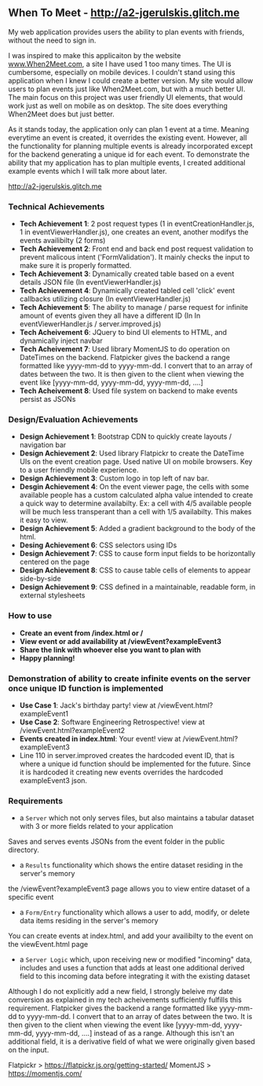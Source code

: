 ## When To Meet - http://a2-jgerulskis.glitch.me
My web application provides users the ability to plan events with friends, without the need to sign in.

I was inspired to make this applicaiton by the website www.When2Meet.com, a site I have used 1 too many times. The UI is cumbersome, especially on mobile devices. I couldn't stand using this application when I knew I could create a better version. My site would allow users to plan events just like When2Meet.com, but with a much better UI. The main focus on this project was user friendly UI elements, that would work just as well on mobile as on desktop. The site does everything When2Meet does but just better.

As it stands today, the application only can plan 1 event at a time. Meaning everytime an event is created, it overrides the existing event. However, all the functionality for planning multiple events is already incorporated except for the backend generating a unique id for each event. To demonstrate the ability that my application has to plan multiple events, I created additional example events which I will talk more about later.

http://a2-jgerulskis.glitch.me

### Technical Achievements
- **Tech Achievement 1**: 2 post request types (1 in eventCreationHandler.js, 1 in eventViewerHandler.js), one creates an event, another modifys the events availibilty (2 forms)
- **Tech Achievement 2**: Front end and back end post request validation to prevent malicous intent ('FormValidation'). It mainly checks the input to make sure it is properly formatted.
- **Tech Achievement 3**: Dynamically created table based on a event details JSON file (In eventViewerHandler.js)
- **Tech Achievement 4**: Dynamically created tabled cell 'click' event callbacks utilizing closure (In eventViewerHandler.js)
- **Tech Achievement 5**: The ability to manage / parse request for infinite amount of events given they all have a different ID (In In eventViewerHandler.js / server.improved.js)
- **Tech Acheivement 6**: JQuery to bind UI elements to HTML, and dynamically inject navbar
- **Tech Acheivement 7**: Used library MomentJS to do operation on DateTimes on the backend. Flatpicker gives the backend a range formatted like yyyy-mm-dd to yyyy-mm-dd. I convert that to an array of dates between the two. It is then given to the client when viewing the event like [yyyy-mm-dd, yyyy-mm-dd, yyyy-mm-dd, ....]
- **Tech Acheivement 8**: Used file system on backend to make events persist as JSONs

### Design/Evaluation Achievements
- **Design Achievement 1**: Bootstrap CDN to quickly create layouts / navigation bar
- **Design Achievement 2**: Used library Flatpickr to create the DateTime UIs on the event creation page. Used native UI on mobile browsers. Key to a user friendly mobile experience.
- **Design Achievement 3**: Custom logo in top left of nav bar.
- **Desgin Achievement 4**: On the event viewer page, the cells with some available people has a custom calculated alpha value intended to create a quick way to determine availabilty. Ex: a cell with 4/5 available people will be much less transperant than a cell with 1/5 availabilty. This makes it easy to view.
- **Design Achievement 5**: Added a gradient background to the body of the html.
- **Desing Achievement 6**: CSS selectors using IDs
- **Design Achievement 7**: CSS to cause form input fields to be horizontally centered on the page
- **Design Achievement 8**: CSS to cause table cells of elements to appear side-by-side
- **Design Achievement 9**: CSS defined in a maintainable, readable form, in external stylesheets 

### How to use
- **Create an event from /index.html or /**
- **View event or add availability at /viewEvent?exampleEvent3**
- **Share the link with whoever else you want to plan with**
- **Happy planning!**

### Demonstration of ability to create infinite events on the server once unique ID function is implemented
- **Use Case 1**: Jack's birthday party! view at /viewEvent.html?exampleEvent1
- **Use Case 2**: Software Engineering Retrospective! view at /viewEvent.html?exampleEvent2
- **Events created in index.html**: Your event! view at /viewEvent.html?exampleEvent3
- Line 110 in server.improved creates the hardcoded event ID, that is where a unique id function should be implemented for the future. Since it is hardcoded it creating new events overrides the hardcoded exampleEvent3 json.

### Requirements
- a `Server` which not only serves files, but also maintains a tabular dataset with 3 or more fields related to your application

Saves and serves events JSONs from the event folder in the public directory.

- a `Results` functionality which shows the entire dataset residing in the server's memory

the /viewEvent?exampleEvent3 page allows you to view entire dataset of a specific event

- a `Form/Entry` functionality which allows a user to add, modify, or delete data items residing in the server's memory

You can create events at index.html, and add your availibilty to the event on the viewEvent.html page

- a `Server Logic` which, upon receiving new or modified "incoming" data, includes and uses a function that adds at least one additional derived field to this incoming data before integrating it with the existing dataset

Although I do not explicitly add a new field, I strongly beleive my date conversion as explained in my tech acheivements sufficiently fulfills this requirement. Flatpicker gives the backend a range formatted like yyyy-mm-dd to yyyy-mm-dd. I convert that to an array of dates between the two. It is then given to the client when viewing the event like [yyyy-mm-dd, yyyy-mm-dd, yyyy-mm-dd, ....] instead of as a range. Although this isn't an additional field, it is a derivative field of what we were originally given based on the input. 

Flatpickr > https://flatpickr.js.org/getting-started/
MomentJS  > https://momentjs.com/